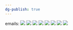 ```yaml
---
dg-publish: true
---
```

emails:
![](https://i.imgur.com/GZYkcjA.png)
![](https://i.imgur.com/JYR3IxY.png)
![](https://i.imgur.com/PbRgAuL.png)
![](https://i.imgur.com/a9zrucV.png)
![](https://i.imgur.com/JGU3WFx.png)
![](https://i.imgur.com/XS2PEv8.png)
![](https://i.imgur.com/cJnzuUU.png)
![](https://i.imgur.com/hJBrivz.png)

